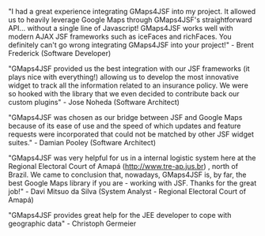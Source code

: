 "I had a great experience integrating GMaps4JSF into my project. It allowed us to heavily leverage Google Maps through GMaps4JSF's straightforward API... without a single line of Javascript! GMaps4JSF works well with modern AJAX JSF frameworks such as iceFaces and richFaces. You definitely can't go wrong integrating GMaps4JSF into your project!" - Brent Frederick (Software Developer)

"GMaps4JSF provided us the best integration with our JSF frameworks (it plays nice with everything!) allowing us to develop the most innovative widget to track all the information related to an insurance policy. We were so hooked with the library that we even decided to contribute back our custom plugins" - Jose Noheda (Software Architect)

"GMaps4JSF was chosen as our bridge between JSF and Google Maps because of its ease of use and the speed of which updates and feature requests were incorporated that could not be matched by other JSF widget suites." - Damian Pooley (Software Architect)

"GMaps4JSF was very helpful for us in a internal logistic system here at the Regional Electoral Court of Amapá (http://www.tre-ap.jus.br) , north of Brazil. We came to conclusion that, nowadays, GMaps4JSF is, by far, the best Google Maps library if you are  -
working with JSF. Thanks for the great job!" - Davi Mitsuo da Silva (System Analyst - Regional Electoral Court of Amapá)

"GMaps4JSF provides great help for the JEE developer to cope with geographic data" - Christoph Germeier